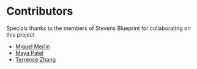# Contributors

Specials thanks to the members of Stevens Blueprint for collaborating on this project

<!--Please add your name (First Name Last Name)-->
- [Miguel Merlin](https://github.com/miguel-merlin)
- [Maya Patel](https://github.com/mpate154)
- [Terrence Zhang](https://github.com/ZhangTerrence)
